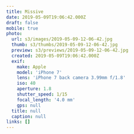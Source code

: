 ```yaml
---
title: Missive
date: 2019-05-09T19:06:42.000Z
draft: false
mobile: true
photo:
  url: s3/images/2019-05-09-12-06-42.jpg
  thumb: s3/thumbs/2019-05-09-12-06-42.jpg
  preview: s3/previews/2019-05-09-12-06-42.jpg
  created: 2019-05-09T19:06:42.000Z
  exif:
    make: Apple
    model: 'iPhone 7'
    lens: 'iPhone 7 back camera 3.99mm f/1.8'
    iso: 40
    aperture: 1.8
    shutter_speed: 1/15
    focal_length: '4.0 mm'
    gps: null
  title: null
  caption: null
links: []
---
```


